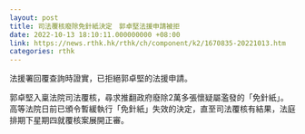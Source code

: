 ```yaml
---
layout: post
title: 司法覆核廢除免針紙決定　郭卓堅法援申請被拒
date: 2022-10-13 18:10:11.000000000 +08:00
link: https://news.rthk.hk/rthk/ch/component/k2/1670835-20221013.htm
categories: rthk
---
```


法援署回覆查詢時證實，已拒絕郭卓堅的法援申請。

郭卓堅入稟法院司法覆核，尋求推翻政府廢除2萬多張懷疑屬濫發的「免針紙」。高等法院日前已頒令暫緩執行「免針紙」失效的決定，直至司法覆核有結果，法庭排期下星期四就覆核案展開正審。
